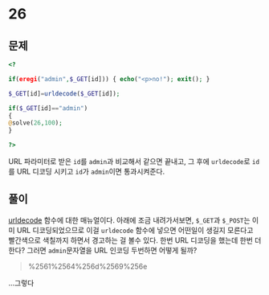 # 26

## 문제

```php
<? 

if(eregi("admin",$_GET[id])) { echo("<p>no!"); exit(); } 

$_GET[id]=urldecode($_GET[id]); 

if($_GET[id]=="admin") 
{ 
@solve(26,100); 
} 

?> 
```

URL 파라미터로 받은 `id`를 `admin`과 비교해서 같으면 끝내고, 그 후에 `urldecode`로 `id`를 URL 디코딩 시키고 `id`가 `admin`이면 통과시켜준다.

## 풀이

[urldecode](http://php.net/manual/en/function.urldecode.php) 함수에 대한 매뉴얼이다. 아래에 조금 내려가서보면, `$_GET`과 `$_POST`는 이미 URL 디코딩되었으므로 이걸 `urldecode` 함수에 넣으면 어떤일이 생길지 모른다고 빨간색으로 색칠까지 하면서 경고하는 걸 볼수 있다. 한번 URL 디코딩을 했는데 한번 더한다? 그러면 `admin`문자열을 URL 인코딩 두번하면 어떻게 될까?

> %2561%2564%256d%2569%256e

...그렇다